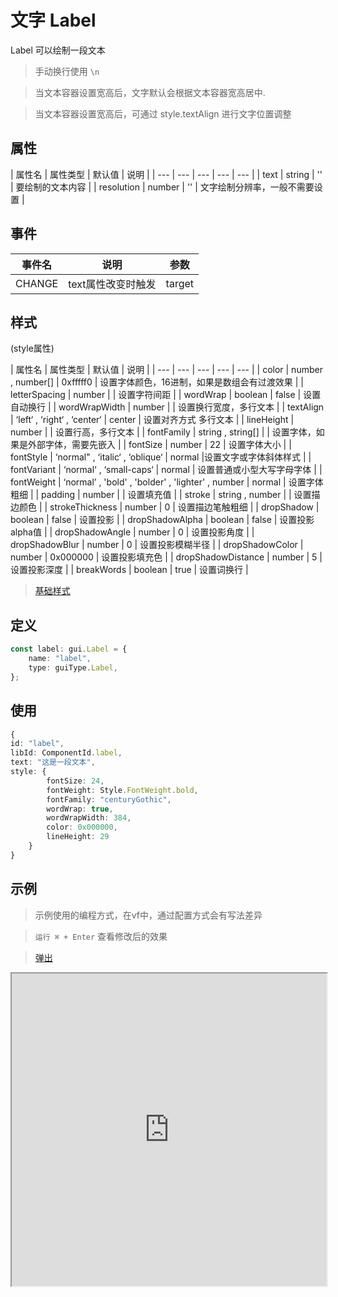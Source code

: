 # 文字 Label

Label 可以绘制一段文本

> 手动换行使用 `\n`

> 当文本容器设置宽高后，文字默认会根据文本容器宽高居中.

> 当文本容器设置宽高后，可通过 style.textAlign 进行文字位置调整

## 属性

| 属性名 | 属性类型 | 默认值 | 说明 |
| --- | --- | --- | --- | --- |
| text |  string | '' | 要绘制的文本内容 |
| resolution |  number | '' | 文字绘制分辨率，一般不需要设置 |

## 事件

| 事件名  | 说明 | 参数 |
| --- | --- | --- |
|  CHANGE | text属性改变时触发 | target |

## 样式

(style属性)

| 属性名 | 属性类型 | 默认值 | 说明 |
| --- | --- | --- | --- | --- |
| color |  number , number[] | 0xfffff0 | 设置字体颜色，16进制，如果是数组会有过渡效果 |
| letterSpacing | number |  | 设置字符间距 |
| wordWrap | boolean | false | 设置自动换行 |
| wordWrapWidth | number |  | 设置换行宽度，多行文本 |
| textAlign | ‘left‘ , ‘right‘ , ‘center‘ | center | 设置对齐方式 多行文本 |
| lineHeight | number |  | 设置行高，多行文本 |
| fontFamily | string , string[] |  | 设置字体，如果是外部字体，需要先嵌入 |
| fontSize | number | 22 | 设置字体大小 |
| fontStyle | ‘normal" , ‘italic‘ , ‘oblique‘ | normal |设置文字或字体斜体样式 |
| fontVariant | ‘normal‘ , ‘small-caps‘ | normal | 设置普通或小型大写字母字体 |
| fontWeight |  ‘normal’ , 'bold' , 'bolder' , 'lighter' , number  | normal | 设置字体粗细 |
| padding |  number  |  | 设置填充值 |
| stroke |  string , number  |  | 设置描边颜色 |
| strokeThickness |  number  | 0 | 设置描边笔触粗细 |
| dropShadow |  boolean  | false | 设置投影 |
| dropShadowAlpha |  boolean  | false | 设置投影alpha值  |
| dropShadowAngle |  number  | 0 | 设置投影角度 |
| dropShadowBlur |  number  | 0 | 设置投影模糊半径 |
| dropShadowColor |  number  | 0x000000 | 设置投影填充色 |
| dropShadowDistance |  number  | 5 | 设置投影深度 |
| breakWords |  boolean  | true | 设置词换行 |

> [基础样式](/handbook/style.html#样式)

## 定义
``` typescript
const label: gui.Label = {
    name: "label",
    type: guiType.Label,
};
```

## 使用
``` typescript
{
id: "label",
libId: ComponentId.label,
text: "这是一段文本",
style: {
        fontSize: 24,
        fontWeight: Style.FontWeight.bold,
        fontFamily: "centuryGothic",
        wordWrap: true,
        wordWrapWidth: 384,
        color: 0x000000,
        lineHeight: 29
    }
}
```

## 示例

> 示例使用的编程方式，在vf中，通过配置方式会有写法差异

> `运行 ⌘ + Enter` 查看修改后的效果

> [弹出](https://vipkid-edu.github.io/vf-gui/play/#example/TestLabel)

<iframe src="https://vipkid-edu.github.io/vf-gui/play/#example/TestLabel" height="500" width="100%"></iframe>